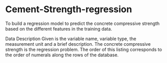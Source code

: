 # Cement-Strength-regression

To build a regression model to predict the concrete compressive strength based on the different features in the training data. 

Data Description
Given is the variable name, variable type, the measurement unit and a brief description. 
The concrete compressive strength is the regression problem. The order of this listing 
corresponds to the order of numerals along the rows of the database. 
